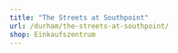 ```yaml
---
title: "The Streets at Southpoint"
url: /durham/the-streets-at-southpoint/
shop: Einkaufszentrum
---
```

